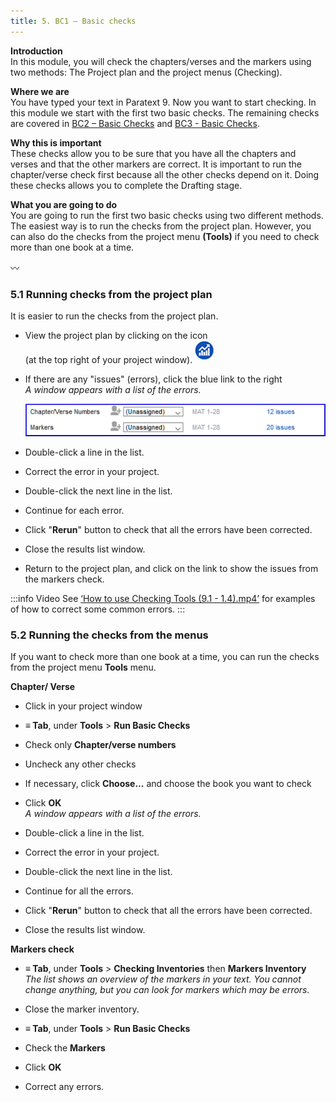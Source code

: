 ```yaml
---
title: 5. BC1 – Basic checks
---
```

**Introduction**  
In this module, you will check the chapters/verses and the markers using two methods: The Project plan and the project menus (Checking).

**Where we are**  
You have typed your text in Paratext 9. Now you want to start checking. In this module we start with the first two basic checks. The remaining checks are covered in [BC2 – Basic Checks](../03-Stage-2/12.BC2.md) and [BC3 - Basic Checks](../04-Stage-3/19.BC3.md). 

**Why this is important**  
These checks allow you to be sure that you have all the chapters and verses and that the other markers are correct. It is important to run the chapter/verse check first because all the other checks depend on it. Doing these checks allows you to complete the Drafting stage.

**What you are going to do**  
You are going to run the first two basic checks using two different methods. The easiest way is to run the checks from the project plan. However, you can also do the checks from the project menu **(Tools)** if you need to check more than one book at a time.

〰️

### 5.1 Running checks from the project plan
It is easier to run the checks from the project plan.

-  View the project plan by clicking on the icon  
    (at the top right of your project window).![](../media/4b0b6eb237606727f105a01beffe64c2.png)

-  If there are any "issues" (errors), click the blue link to the right  
    *A window appears with a list of the errors.*

    ![](../media/9b0bc6de6491c34d3e3dea878411ac11.png)


-  Double-click a line in the list.
-  Correct the error in your project.
-  Double-click the next line in the list.
-  Continue for each error.
-  Click "**Rerun**" button to check that all the errors have been corrected.
-  Close the results list window.
-  Return to the project plan, and click on the link to show the issues from the markers check.

:::info Video
See [‘How to use Checking Tools (9.1 - 1.4).mp4’](https://vimeo.com/461361122) for examples of how to correct some common errors.
:::

### 5.2 Running the checks from the menus
If you want to check more than one book at a time, you can run the checks from the project menu **Tools** menu.

**Chapter/ Verse**  
-  Click in your project window
-  **≡ Tab**, under **Tools** \> **Run Basic Checks**
-  Check only **Chapter/verse numbers**
-  Uncheck any other checks
-  If necessary, click **Choose…** and choose the book you want to check
-  Click **OK**  
    *A window appears with a list of the errors.*

-  Double-click a line in the list.
-  Correct the error in your project.
-  Double-click the next line in the list.
-  Continue for all the errors.
-  Click "**Rerun**" button to check that all the errors have been corrected.
-  Close the results list window.


**Markers check**  
-  **≡ Tab**, under **Tools** \> **Checking Inventories** then **Markers Inventory**  
    *The list shows an overview of the markers in your text. You cannot change anything, but you can look for markers which may be errors.*

-  Close the marker inventory.
-  **≡ Tab**, under **Tools** \> **Run Basic Checks**
-  Check the **Markers**
-  Click **OK**
-  Correct any errors.

